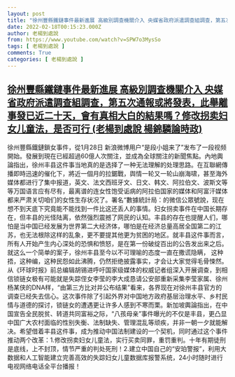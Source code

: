 ```yaml
---
layout: post
title: "徐州豐縣鐵鏈事件最新進展 高級別調查機關介入 央媒省政府派遣調查組調查，第五次通報或將發表，此舉離事發已近二十天，會有真相大白的結果嗎？修改拐卖妇女儿童法，是否可行 (老楊到處說 楊錦驎論時政)"
date: 2022-02-18T00:15:23.000Z
author: 老楊到處說
from: https://www.youtube.com/watch?v=SPW7o3MysSo
tags: [ 老楊到處說 ]
comments: True
categories: [ 老楊到處說 ]
---
```

<!--1645143323000-->
[徐州豐縣鐵鏈事件最新進展 高級別調查機關介入 央媒省政府派遣調查組調查，第五次通報或將發表，此舉離事發已近二十天，會有真相大白的結果嗎？修改拐卖妇女儿童法，是否可行 (老楊到處說 楊錦驎論時政)](https://www.youtube.com/watch?v=SPW7o3MysSo)
------

<div>
徐州豐縣鐵鏈鎖女事件，從1月28日 新浪微博用户“是段小姐来了”发布了一段视频開始。發展到現在已經超過60億人次關注，並成為全球關注的新聞焦點。內地輿論指出，徐州丰县这件事当地真的是选择了一种无法理解的处理思路。在互聯網傳播即時迅速的催化下，將近一個月的拉鋸戰，舆情一轮又一轮山崩海啸，甚至海外媒体都进行了集中报道，英文、法文西班牙文、日文、韩文、阿拉伯文、波斯文等等万国语言应有尽有，最离谱的连女性饱受诟病的阿拉伯国家的媒体和阿富汗媒体都来严肃关切咱们的女性生存状况了。署名“數據統計局：的微信公眾號說，现在想不到天底下究竟能不能找到一件比这还丢人的事情。妇女拐卖事件在中国长期存在，但丰县的光怪陆离，依然强烈震撼了网民的认知。丰县的存在也提醒人们，哪怕是当中国已经发展为世界第二大经济体，哪怕是在经济总量高居全国第二的江苏，也无法根除这样的乱象，更不要提其他更为贫困的地区。就丰县这件事而言，所有人开始产生内心深处的恐惧和愤怒，是在第一份破绽百出的公告发出来之后。就这么一个简单的案子，徐州丰县至今以不可理喻的态度一直在撒谎隐瞒， 这种捂，这种编，这种民怨如此沸腾，仍然拒绝披露事实，才会让大家觉得毛骨悚然。从《环球时报》前总编辑胡锡进呼吁国家级媒体的权威记者组深入开展调查，到相信锁链女极有可能就是失踪侄女李莹的李大成恳请公安部重新采集李莹家属、徐州杨某侠的DNA样，“由第三方比对并公布结果”看来，各界现在对徐州丰县官方的调查已经失去信心。这次事件除了引起外界对中国地方政府基层治理水平、乡村民情与道德的探讨，锁链女的遭遇更让许多人感到不寒而栗。新加坡輿論指出，在中国宣告全民脱贫、转道共同富裕之际，“八孩母亲”事件曝光的不仅是丰县，更凸显中国广大农村面临的性别失衡、法制缺失、管理混乱等顽疾，并非一朝一夕就能解决。希望借着丰县这件事，成为推动中国法制建设的一个契机，同时通过这个事件推动两个改革：1.修改拐卖妇女儿童法，实行买卖同罪，重罚重判。十年有期徒刑是底线，上不封顶，情节严重的判处死刑！2.建立中国自己的“安珀警报”，利用大数据和人工智能建立完善高效的失踪妇女儿童数据库报警系统，24小时随时进行电视网络电话全平台播报！
</div>
